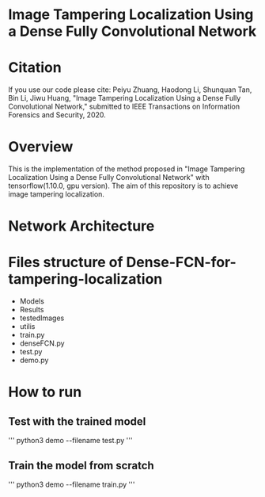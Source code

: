 # Image Tampering Localization Using a Dense Fully Convolutional Network
# Citation
If you use our code please cite: Peiyu Zhuang, Haodong Li, Shunquan Tan, Bin Li, Jiwu Huang, "Image Tampering Localization Using a Dense Fully Convolutional Network," submitted to IEEE Transactions on Information Forensics and Security, 2020.

# Overview
This is the implementation of the method proposed in "Image Tampering Localization Using a Dense Fully Convolutional Network" with tensorflow(1.10.0, gpu version). The aim of this repository is to achieve image tampering localization.
# Network Architecture

# Files structure of Dense-FCN-for-tampering-localization
- Models
- Results
- testedImages
- utilis
- train.py
- denseFCN.py
- test.py
- demo.py
# How to run
## Test with the trained model
'''
python3 demo --filename test.py
'''
## Train the model from scratch
'''
python3 demo --filename train.py
'''



